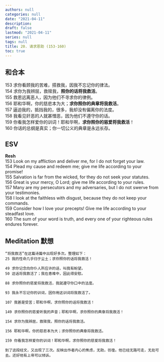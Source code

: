 ```yaml
---
authors: null
categories: null
date: "2021-04-11"
description: 
draft: false
lastmod: "2021-04-11"
series: null
tags: null
title: 20. 请求恩助 (153-160)
toc: true
---
```


## 和合本
153 求你看顾我的苦难，搭救我，因我不忘记你的律法。  
154 求你为我辨屈，救赎我，**照你的话将我救活**。  
155 救恩远离恶人，因为他们不寻求你的律例。  
156 耶和华啊，你的慈悲本为大；**求你照你的典章将我救活**。  
157 逼迫我的，抵挡我的，很多，我却没有偏离你的法度。  
158 我看见奸恶的人就甚憎恶，因为他们不遵守你的话。  
159 你看我怎样爱你的训词！耶和华啊，**求你照你的慈爱将我救活**！  
160 你话的总纲是真实；你一切公义的典章是永远长存。  

## ESV  
**Resh**  
153 Look on my affliction and deliver me, for I do not forget your law.  
154 Plead my cause and redeem me; give me life according to your promise!  
155 Salvation is far from the wicked, for they do not seek your statutes.  
156 Great is your mercy, O Lord; give me life according to your rules.  
157 Many are my persecutors and my adversaries, but I do not swerve from your testimonies.  
158 I look at the faithless with disgust, because they do not keep your commands.  
159 Consider how I love your precepts! Give me life according to your steadfast love.  
160 The sum of your word is truth, and every one of your righteous rules endures forever.     

## Meditation 默想
    
    “将我救活”在这篇诗篇中出现好多次。整理如下：
    25 我的性命几乎归于尘土；求你照你的话将我救活！

    49 求你记念向你仆人所应许的话，叫我有盼望。
    50 这话将我救活了；我在患难中，因此得安慰。

    88 求你照你的慈爱将我救活，我就遵守你口中的法度。

    93 我永不忘记你的训词，因你用这训词将我救活了。

    107 我甚是受苦；耶和华啊，求你照你的话将我救活！

    149 求你照你的慈爱听我的声音；耶和华啊，求你照你的典章将我救活！

    154 求你为我辨屈，救赎我，照你的话将我救活。

    156 耶和华啊，你的慈悲本为大；求你照你的典章将我救活。

    159 你看我怎样爱你的训词！耶和华啊，求你照你的慈爱将我救活！
    
    到了这段经文，又出现了三次。反映出作者内心的焦虑，无助，彷徨。他已经无路可走，无处可去。还好他有上帝可以倾诉。

<script>
    var refTagger = {
        settings: {
            bibleVersion: "KJV" /*hlybblsmpshndtn*/
        }
    }; 

    (function(d, t) {
        var n=d.querySelector('[nonce]');
        refTagger.settings.nonce = n && (n.nonce||n.getAttribute('nonce'));
        var g = d.createElement(t), s = d.getElementsByTagName(t)[0];
        g.src = 'https://api.reftagger.com/v2/RefTagger.js';
        g.nonce = refTagger.settings.nonce;
        s.parentNode.insertBefore(g, s);
    }(document, 'script'));
</script>